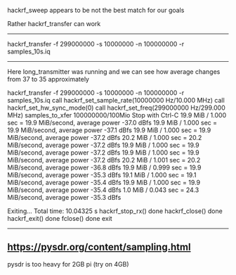 hackrf_sweep appears to be not the best match for our goals 

Rather hackrf_transfer can work 


---

hackrf_transfer -f 299000000 -s 10000000 -n 100000000 -r samples_10s.iq



----

Here long_transmitter was running 
and we can see how average changes from 37 to 35 approximately 

 hackrf_transfer -f 299000000 -s 10000000 -n 100000000 -r samples_10s.iq
call hackrf_set_sample_rate(10000000 Hz/10.000 MHz)
call hackrf_set_hw_sync_mode(0)
call hackrf_set_freq(299000000 Hz/299.000 MHz)
samples_to_xfer 100000000/100Mio
Stop with Ctrl-C
19.9 MiB / 1.000 sec = 19.9 MiB/second, average power -37.0 dBfs
19.9 MiB / 1.000 sec = 19.9 MiB/second, average power -37.1 dBfs
19.9 MiB / 1.000 sec = 19.9 MiB/second, average power -37.2 dBfs
20.2 MiB / 1.000 sec = 20.2 MiB/second, average power -37.2 dBfs
19.9 MiB / 1.000 sec = 19.9 MiB/second, average power -37.2 dBfs
19.9 MiB / 1.000 sec = 19.9 MiB/second, average power -37.2 dBfs
20.2 MiB / 1.001 sec = 20.2 MiB/second, average power -36.8 dBfs
19.9 MiB / 0.999 sec = 19.9 MiB/second, average power -35.3 dBfs
19.1 MiB / 1.000 sec = 19.1 MiB/second, average power -35.4 dBfs
19.9 MiB / 1.000 sec = 19.9 MiB/second, average power -35.4 dBfs
 1.0 MiB / 0.043 sec = 24.3 MiB/second, average power -35.3 dBfs

Exiting...
Total time: 10.04325 s
hackrf_stop_rx() done
hackrf_close() done
hackrf_exit() done
fclose() done
exit

----
https://pysdr.org/content/sampling.html
----

pysdr is too heavy for 2GB pi (try on 4GB)
